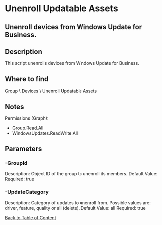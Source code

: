 # Unenroll Updatable Assets

## Unenroll devices from Windows Update for Business.

## Description
This script unenrolls devices from Windows Update for Business.

## Where to find
Group \ Devices \ Unenroll Updatable Assets

## Notes
Permissions (Graph):
- Group.Read.All
- WindowsUpdates.ReadWrite.All

## Parameters
### -GroupId
Description: Object ID of the group to unenroll its members.
Default Value: 
Required: true

### -UpdateCategory
Description: Category of updates to unenroll from. Possible values are: driver, feature, quality or all (delete).
Default Value: all
Required: true


[Back to Table of Content](../../../README.md)

